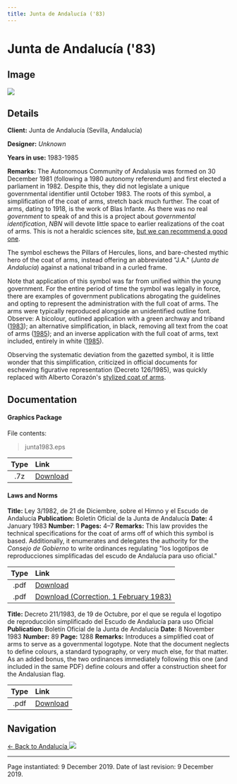 ```yaml
---
title: Junta de Andalucía ('83)
---
```


# Junta de Andalucía ('83)

## Image

<img src="/assets/EU/ES/AN/AND83_pane.png" class="focus-image">

## Details

**Client:** Junta de Andalucía (Sevilla, Andalucía)

**Designer:** *Unknown*

**Years in use:** 1983-1985

**Remarks:** The Autonomous Community of Andalusia was formed on 30 December 1981 (following a 1980 autonomy referendum) and first elected a parliament in 1982. Despite this, they did not legislate a unique governmental identifier until October 1983. The roots of this symbol, a simplification of the coat of arms, stretch back much further. The coat of arms, dating to 1918, is the work of Blas Infante. As there was no real *government* to speak of and this is a project about *governmental identification*, *NBN* will devote little space to earlier realizations of the coat of arms. This is not a heraldic sciences site, [but we can recommend a good one](https://sites.google.com/site/simbolosdeandalucia/el-escudo-de-andalucia).

The symbol eschews the Pillars of Hercules, lions, and bare-chested mythic hero of the coat of arms, instead offering an abbreviated "J.A." (*Junta de Andalucía*) against a national triband in a curled frame.

Note that application of this symbol was far from unified within the young government. For the entire period of time the symbol was legally in force, there are examples of government publications abrogating the guidelines and opting to represent the administration with the full coat of arms. The arms were typically reproduced alongside an unidentified outline font. Observe: A bicolour, outlined application with a green archway and triband ([1983](/assets/EU/ES/AN/AND83/book1.jpg)); an alternative simplification, in black, removing all text from the coat of arms ([1985](/assets/EU/ES/AN/AND83/book2.jpg)); and an inverse application with the full coat of arms, text included, entirely in white ([1985](/assets/EU/ES/AN/AND83/book3.jpg)).

Observing the systematic deviation from the gazetted symbol, it is little wonder that this simplification, criticized in official documents for eschewing figurative representation (Decreto 126/1985), was quickly replaced with Alberto Corazón's [stylized coat of arms](AND85.html).

## Documentation

#### Graphics Package

File contents:
> junta1983.eps

| Type | Link |
| :---: | :--- |
| .7z | [Download](/assets/EU/ES/AN/AND83/junta1983.7z) |

#### Laws and Norms
**Title:** Ley 3/1982, de 21 de Diciembre, sobre el Himno y el Escudo de Andalucía
**Publication:** Boletín Oficial de la Junta de Andalucía
**Date:** 4 January 1983 **Number:** 1 **Pages:** 4–7
**Remarks:** This law provides the technical specifications for the coat of arms off of which this symbol is based. Additionally, it enumerates and delegates the authority for the *Consejo de Gobierno* to write ordinances regulating "los logotipos de reproducciones simplificadas del escudo de Andalucía para uso oficial."

| Type | Link |
| :---: | :--- |
| .pdf | [Download](/assets/EU/ES/AN/AND83/boja_1_4.pdf) |
| .pdf | [Download (Correction, 1 February 1983)](/assets/EU/ES/AN/AND83/boja_9.pdf) |

**Title:** Decreto 211/1983, de 19 de Octubre, por el que se regula el logotipo de reproducción simplificado del Escudo de Andalucía para uso Oficial
**Publication:** Boletín Oficial de la Junta de Andalucía
**Date:** 8 November 1983 **Number:** 89 **Page:** 1288
**Remarks:** Introduces a simplified coat of arms to serve as a governmental logotype. Note that the document neglects to define colours, a standard typography, or very much else, for that matter. As an added bonus, the two ordinances immediately following this one (and included in the same PDF) define colours and offer a construction sheet for the Andalusian flag.

| Type | Link |
| :---: | :--- |
| .pdf | [Download](/assets/EU/ES/AN/AND83/boja_89_1288.pdf) |

## Navigation

[← Back to Andalucía <img src="/images/FlagKit/EU/ES/AN/AN@2x.png" class="flagkit">](../AN.html)

---

Page instantiated: 9 December 2019.
Date of last revision: 9 December 2019.